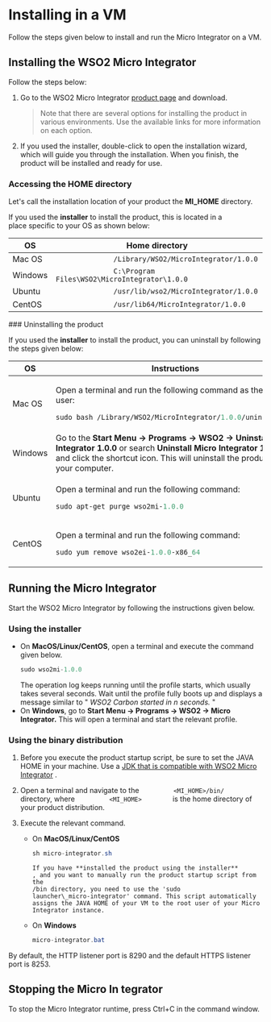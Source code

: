 # Installing in a VM

Follow the steps given below to install and run the Micro Integrator on
a VM.

## Installing the WSO2 Micro Integrator

Follow the steps below:

1.  Go to the WSO2 Micro Integrator [product page](https://wso2.com/integration/micro-integrator/) and download.

    > Note that there are several options for installing the product in
        various environments. Use the available links for more information
        on each option.
    

2.  If you used the installer, double-click to open the installation
    wizard, which will guide you through the installation. When you
    finish, the product will be installed and ready for use.

### Accessing the HOME directory

Let's call the installation location of your product the
**MI_HOME** directory.

If you used the **installer** to install the product, this is located in
a place specific to your OS as shown below:

<table style="width:100%;">
   <colgroup>
      <col style="width: 9%" />
      <col style="width: 90%" />
   </colgroup>
   <thead>
      <tr class="header">
         <th>OS</th>
         <th>Home directory</th>
      </tr>
   </thead>
   <tbody>
      <tr class="odd">
         <td>Mac OS</td>
         <td><code>              /Library/WSO2/MicroIntegrator/1.0.0             </code></td>
      </tr>
      <tr class="even">
         <td>Windows</td>
         <td><code>              C:\Program Files\WSO2\MicroIntegrator\1.0.0             </code></td>
      </tr>
      <tr class="odd">
         <td>Ubuntu</td>
         <td><code>              /usr/lib/wso2/MicroIntegrator/1.0.0             </code></td>
      </tr>
      <tr class="even">
         <td>CentOS</td>
         <td><code>              /usr/lib64/MicroIntegrator/1.0.0             </code></td>
      </tr>
   </tbody>
</table>
### Uninstalling the product

If you used the **installer** to install the product, you can uninstall
by following the steps given below:

<table>
<thead>
<tr class="header">
<th>OS</th>
<th>Instructions</th>
</tr>
</thead>
<tbody>
<tr class="odd">
<td>Mac OS</td>
<td><div class="content-wrapper">
<p>Open a terminal and run the following command as the root user:</p>
<div class="code panel pdl" style="border-width: 1px;">
<div class="codeContent panelContent pdl">
<div class="sourceCode" id="cb1" data-syntaxhighlighter-params="brush: java; gutter: false; theme: Confluence" data-theme="Confluence" style="brush: java; gutter: false; theme: Confluence"><pre class="sourceCode java"><code class="sourceCode java"><span id="cb1-1"><a href="#cb1-1"></a>sudo bash /Library/WSO2/MicroIntegrator/<span class="fl">1.0.</span><span class="dv">0</span>/uninstall.<span class="fu">sh</span></span></code></pre></div>
</div>
</div>
</div></td>
</tr>
<tr class="even">
<td>Windows</td>
<td>Go to the <strong>Start Menu -&gt; Programs -&gt; WSO2 -&gt; Uninstall Micro Integrator 1.0.0</strong> or search <strong>Uninstall Micro Integrator 1.0.0</strong> and click the shortcut icon. This will uninstall the product from your computer.</td>
</tr>
<tr class="odd">
<td>Ubuntu</td>
<td><div class="content-wrapper">
<p>Open a terminal and run the following command:</p>
<div class="code panel pdl" style="border-width: 1px;">
<div class="codeContent panelContent pdl">
<div class="sourceCode" id="cb2" data-syntaxhighlighter-params="brush: java; gutter: false; theme: Confluence" data-theme="Confluence" style="brush: java; gutter: false; theme: Confluence"><pre class="sourceCode java"><code class="sourceCode java"><span id="cb2-1"><a href="#cb2-1"></a>sudo apt-get purge wso2mi-<span class="fl">1.0.</span><span class="dv">0</span></span></code></pre></div>
</div>
</div>
</div></td>
</tr>
<tr class="even">
<td>CentOS</td>
<td><div class="content-wrapper">
<p>Open a terminal and run the following command:</p>
<div class="code panel pdl" style="border-width: 1px;">
<div class="codeContent panelContent pdl">
<div class="sourceCode" id="cb3" data-syntaxhighlighter-params="brush: java; gutter: false; theme: Confluence" data-theme="Confluence" style="brush: java; gutter: false; theme: Confluence"><pre class="sourceCode java"><code class="sourceCode java"><span id="cb3-1"><a href="#cb3-1"></a>sudo yum remove wso2ei-<span class="fl">1.0.</span><span class="dv">0</span>-x86_<span class="dv">64</span></span></code></pre></div>
</div>
</div>
</div></td>
</tr>
</tbody>
</table>

## Running the Micro Integrator

Start the WSO2 Micro Integrator by following the instructions given
below.

### Using the installer

* On **MacOS/Linux/CentOS**, open a terminal and execute the command given below.
  ``` java
  sudo wso2mi-1.0.0
  ```
  The operation log keeps running until the profile starts, which usually
       takes several seconds. Wait until the profile fully boots up and
       displays a message similar to " *WSO2 Carbon started in n seconds.* "
* On **Windows**, go to **Start Menu -\> Programs -\> WSO2 -\> Micro Integrator.** This
will open a terminal and start the relevant profile.

### Using the binary distribution

1.  Before you execute the product startup script, be sure to set the
    JAVA HOME in your machine. Use a [JDK that is compatible with WSO2
    Micro
    Integrator](https://docs.wso2.com/display/compatibility/Tested+Operating+Systems+and+JDKs)
    .
2.  Open a terminal and navigate to the
    `          <MI_HOME>/bin/         ` directory, where
    `          <MI_HOME>         ` is the home directory of your product
    distribution.
3.  Execute the relevant command.

    * On **MacOS/Linux/CentOS**
      ``` java
      sh micro-integrator.sh
      ```
          If you have **installed the product using the installer**
          , and you want to manually run the product startup script from the
          /bin directory, you need to use the 'sudo
          launcher\_micro-integrator' command. This script automatically
          assigns the JAVA HOME of your VM to the root user of your Micro
          Integrator instance.
    * On **Windows**
      ``` java
      micro-integrator.bat
      ```

By default, the HTTP listener port is 8290 and the default HTTPS
listener port is 8253.

## Stopping the Micro In tegrator

To stop the Micro Integrator runtime, press Ctrl+C in the command
window.